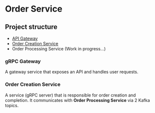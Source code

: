 # Order Service
## Project structure
- [API Gateway](https://github.com/mibrgmv/order-service-gateway/)
- [Order Creation Service](https://github.com/mibrgmv/order-creation-service/)
- Order Processing Service (Work in progress...)
### gRPC Gateway
A gateway service that exposes an API and handles user requests.
### Order Creation Service
A service (gRPC server) that is responsible for order creation and completion. It communicates with **Order Processing Service** via 2 Kafka topics.
